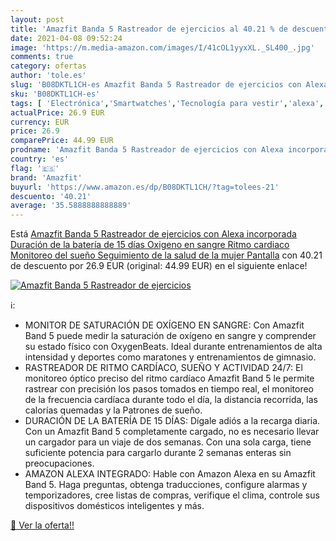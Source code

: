```yaml
---
layout: post
title: 'Amazfit Banda 5 Rastreador de ejercicios al 40.21 % de descuento'
date: 2021-04-08 09:52:24
image: 'https://m.media-amazon.com/images/I/41cOL1yyxXL._SL400_.jpg'
comments: true
category: ofertas
author: 'tole.es'
slug: 'B08DKTL1CH-es Amazfit Banda 5 Rastreador de ejercicios con Alexa...'
sku: 'B08DKTL1CH-es'
tags: [ 'Electrónica','Smartwatches','Tecnología para vestir','alexa','amazfit', ]
actualPrice: 26.9 EUR
currency: EUR
price: 26.9
comparePrice: 44.99 EUR
prodname: 'Amazfit Banda 5 Rastreador de ejercicios con Alexa incorporada Duración de la batería de 15 días Oxigeno en sangre Ritmo cardiaco Monitoreo del sueño Seguimiento de la salud de la mujer Pantalla'
country: 'es'
flag: '🇪🇸'
brand: 'Amazfit'
buyurl: 'https://www.amazon.es/dp/B08DKTL1CH/?tag=tolees-21'
descuento: '40.21'
average: '35.5888888888889'
---
```


Está [Amazfit Banda 5 Rastreador de ejercicios con Alexa incorporada Duración de la batería de 15 días Oxigeno en sangre Ritmo cardiaco Monitoreo del sueño Seguimiento de la salud de la mujer Pantalla](https://www.amazon.es/dp/B08DKTL1CH/?tag=tolees-21) con 40.21 de descuento por 26.9 EUR (original: 44.99 EUR) en el siguiente enlace!

[![Amazfit Banda 5 Rastreador de ejercicios](https://m.media-amazon.com/images/I/41cOL1yyxXL._SL400_.jpg)](https://www.amazon.es/dp/B08DKTL1CH/?tag=tolees-21)

ℹ️:

- MONITOR DE SATURACIÓN DE OXÍGENO EN SANGRE: Con Amazfit Band 5 puede medir la saturación de oxígeno en sangre y comprender su estado físico con OxygenBeats. Ideal durante entrenamientos de alta intensidad y deportes como maratones y entrenamientos de gimnasio.
- RASTREADOR DE RITMO CARDÍACO, SUEÑO Y ACTIVIDAD 24/7: El monitoreo óptico preciso del ritmo cardíaco Amazfit Band 5 le permite rastrear con precisión los pasos tomados en tiempo real, el monitoreo de la frecuencia cardíaca durante todo el día, la distancia recorrida, las calorías quemadas y la Patrones de sueño.
- DURACIÓN DE LA BATERÍA DE 15 DÍAS: Dígale adiós a la recarga diaria. Con un Amazfit Band 5 completamente cargado, no es necesario llevar un cargador para un viaje de dos semanas. Con una sola carga, tiene suficiente potencia para cargarlo durante 2 semanas enteras sin preocupaciones.
- AMAZON ALEXA INTEGRADO: Hable con Amazon Alexa en su Amazfit Band 5. Haga preguntas, obtenga traducciones, configure alarmas y temporizadores, cree listas de compras, verifique el clima, controle sus dispositivos domésticos inteligentes y más.

[🛒 Ver la oferta!!](https://www.amazon.es/dp/B08DKTL1CH/?tag=tolees-21)
